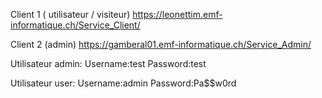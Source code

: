 Client 1 ( utilisateur / visiteur)
https://leonettim.emf-informatique.ch/Service_Client/

Client 2 (admin)
https://gamberal01.emf-informatique.ch/Service_Admin/


Utilisateur admin:
Username:test
Password:test

Utilisateur user:
Username:admin
Password:Pa$$w0rd



